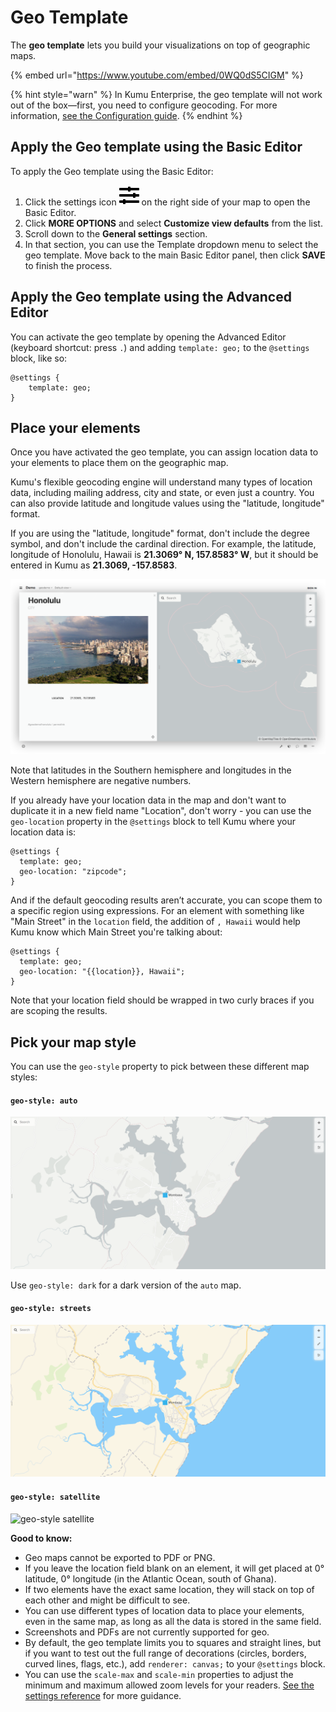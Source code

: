 # Geo Template

The **geo template** lets you build your visualizations on top of geographic maps.

{% embed url="https://www.youtube.com/embed/0WQ0dS5CIGM" %}

{% hint style="warn" %}
In Kumu Enterprise, the geo template will not work out of the box—first, you need to configure geocoding. For more information, <a href="/enterprise/configuration.md#geocoding" class="alert alert-link">see the Configuration guide</a>.
{% endhint %}


## Apply the Geo template using the Basic Editor

To apply the Geo template using the Basic Editor:

1. Click the settings icon ![](/icons/sliders-h.svg)<i class="fa fa-sliders">  </i> on the right side of your map to open the Basic Editor.
2. Click **MORE OPTIONS** and select **Customize view defaults** from the list.
3. Scroll down to the **General settings** section.
4. In that section, you can use the Template dropdown menu to select the geo template. Move back to the main Basic Editor panel, then click **SAVE** to finish the process.


## Apply the Geo template using the Advanced Editor

You can activate the geo template by opening the Advanced Editor (keyboard shortcut: press `.`) and adding `template: geo;` to the `@settings` block, like so:

```
@settings {
    template: geo;
}
```

## Place your elements
Once you have activated the geo template, you can assign location data to your elements to place them on the geographic map.

 Kumu's flexible geocoding engine will understand many types of location data, including mailing address, city and state, or even just a country. You can also provide latitude and longitude values using the "latitude, longitude" format.

 If you are using the "latitude, longitude" format, don't include the degree symbol, and don't include the cardinal direction. For example, the latitude, longitude of Honolulu, Hawaii is **21.3069° N, 157.8583° W**, but it should be entered in Kumu as **21.3069, -157.8583**.

 ![Geo map showing latitude and longitude for Honolulu](/images/honolulu-geo.png)

Note that latitudes in the Southern hemisphere and longitudes in the Western hemisphere are negative numbers.

If you already have your location data in the map and don't want to duplicate it in a new field name "Location", don't worry - you can use the `geo-location` property in the `@settings` block to tell Kumu where your location data is:

```
@settings {
  template: geo;
  geo-location: "zipcode";
}
```

And if the default geocoding results aren’t accurate, you can scope them to a specific region using expressions. For an element with something like "Main Street" in the `location` field, the addition of `, Hawaii` would help Kumu know which Main Street you're talking about:

```
@settings {
  template: geo;
  geo-location: "{{location}}, Hawaii";
}
```

Note that your location field should be wrapped in two curly braces if you are scoping the results.


## Pick your map style

You can use the `geo-style` property to pick between these different map styles:

#### `geo-style: auto`

![geo-style auto](/images/geo-style-auto.png)

Use `geo-style: dark` for a dark version of the `auto` map.


#### `geo-style: streets`

![geo-style streets](/images/geo-style-streets.png)


#### `geo-style: satellite`

![geo-style satellite](/images/geo-style-satellite.png)


**Good to know:**
- Geo maps cannot be exported to PDF or PNG.
- If you leave the location field blank on an element, it will get placed at 0° latitude, 0° longitude (in the Atlantic Ocean, south of Ghana).
- If two elements have the exact same location, they will stack on top of each other and might be difficult to see.
- You can use different types of location data to place your elements, even in the same map, as long as all the data is stored in the same field.
- Screenshots and PDFs are not currently supported for geo.
- By default, the geo template limits you to squares and straight lines, but if you want to test out the full range of decorations (circles, borders, curved lines, flags, etc.), add `renderer: canvas;` to your `@settings` block.
- You can use the `scale-max` and `scale-min` properties to adjust the minimum and maximum allowed zoom levels for your readers. [See the settings reference](/guides/settings-reference.md) for more guidance.



